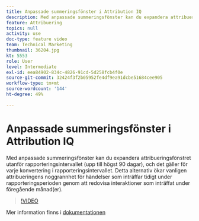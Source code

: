 ```yaml
---
title: Anpassade summeringsfönster i Attribution IQ
description: Med anpassade summeringsfönster kan du expandera attribueringsfönstret utanför rapporteringsintervallet (upp till högst 90 dagar), och det gäller för varje konvertering i rapporteringsintervallet. Detta alternativ ökar vanligen attribueringens noggrannhet för händelser som inträffar tidigt under rapporteringsperioden genom att redovisa interaktioner som inträffat under föregående månad(er).
feature: Attribuering
topics: null
activity: use
doc-type: feature video
team: Technical Marketing
thumbnail: 36204.jpg
kt: 5553
role: User
level: Intermediate
exl-id: eea84902-834c-4826-91cd-5d258fcb4f0e
source-git-commit: 32424f3f2b05952fe4df9ea91dcbe51684cee905
workflow-type: tm+mt
source-wordcount: '144'
ht-degree: 49%

---
```


# Anpassade summeringsfönster i Attribution IQ

Med anpassade summeringsfönster kan du expandera attribueringsfönstret utanför rapporteringsintervallet (upp till högst 90 dagar), och det gäller för varje konvertering i rapporteringsintervallet. Detta alternativ ökar vanligen attribueringens noggrannhet för händelser som inträffar tidigt under rapporteringsperioden genom att redovisa interaktioner som inträffat under föregående månad(er).

>[!VIDEO](https://video.tv.adobe.com/v/36204/?quality=12&learn=on)

Mer information finns i [dokumentationen](https://docs.adobe.com/content/help/en/analytics/analyze/analysis-workspace/attribution/models.html#lookback-windows)
